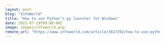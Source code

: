 ```yaml
---
layout: post
blog: "InfoWorld"
title: "How to use Python’s py launcher for Windows"
date: 2023-07-19T09:00:00Z
image: images/infoworld.png
remote_url: "https://www.infoworld.com/article/3617292/how-to-use-pythons-py-launcher-for-windows.html#tk.rss_applicationdevelopment"
---
```

